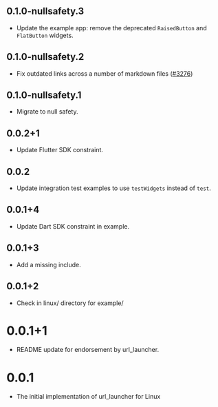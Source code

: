 ## 0.1.0-nullsafety.3

* Update the example app: remove the deprecated `RaisedButton` and `FlatButton` widgets.

## 0.1.0-nullsafety.2

* Fix outdated links across a number of markdown files ([#3276](https://github.com/flutter/plugins/pull/3276))

## 0.1.0-nullsafety.1

* Migrate to null safety.

## 0.0.2+1

* Update Flutter SDK constraint.

## 0.0.2

* Update integration test examples to use `testWidgets` instead of `test`.

## 0.0.1+4

* Update Dart SDK constraint in example.

## 0.0.1+3

* Add a missing include.

## 0.0.1+2

* Check in linux/ directory for example/

# 0.0.1+1
* README update for endorsement by url_launcher.

# 0.0.1
* The initial implementation of url_launcher for Linux
